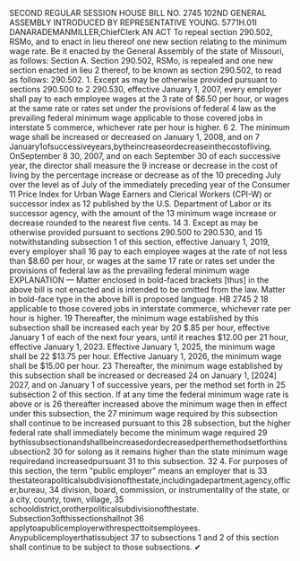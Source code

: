 SECOND REGULAR SESSION
HOUSE BILL NO. 2745
102ND GENERAL ASSEMBLY
INTRODUCED BY REPRESENTATIVE YOUNG.
5771H.01I DANARADEMANMILLER,ChiefClerk
AN ACT
To repeal section 290.502, RSMo, and to enact in lieu thereof one new section relating to the
minimum wage rate.
Be it enacted by the General Assembly of the state of Missouri, as follows:
Section A. Section 290.502, RSMo, is repealed and one new section enacted in lieu
2 thereof, to be known as section 290.502, to read as follows:
290.502. 1. Except as may be otherwise provided pursuant to sections 290.500 to
2 290.530, effective January 1, 2007, every employer shall pay to each employee wages at the
3 rate of $6.50 per hour, or wages at the same rate or rates set under the provisions of federal
4 law as the prevailing federal minimum wage applicable to those covered jobs in interstate
5 commerce, whichever rate per hour is higher.
6 2. The minimum wage shall be increased or decreased on January 1, 2008, and on
7 January1ofsuccessiveyears,bytheincreaseordecreaseinthecostofliving. OnSeptember
8 30, 2007, and on each September 30 of each successive year, the director shall measure the
9 increase or decrease in the cost of living by the percentage increase or decrease as of the
10 preceding July over the level as of July of the immediately preceding year of the Consumer
11 Price Index for Urban Wage Earners and Clerical Workers (CPI-W) or successor index as
12 published by the U.S. Department of Labor or its successor agency, with the amount of the
13 minimum wage increase or decrease rounded to the nearest five cents.
14 3. Except as may be otherwise provided pursuant to sections 290.500 to 290.530, and
15 notwithstanding subsection 1 of this section, effective January 1, 2019, every employer shall
16 pay to each employee wages at the rate of not less than $8.60 per hour, or wages at the same
17 rate or rates set under the provisions of federal law as the prevailing federal minimum wage
EXPLANATION — Matter enclosed in bold-faced brackets [thus] in the above bill is not enacted and is
intended to be omitted from the law. Matter in bold-face type in the above bill is proposed language.
HB 2745 2
18 applicable to those covered jobs in interstate commerce, whichever rate per hour is higher.
19 Thereafter, the minimum wage established by this subsection shall be increased each year by
20 $.85 per hour, effective January 1 of each of the next four years, until it reaches $12.00 per
21 hour, effective January 1, 2023. Effective January 1, 2025, the minimum wage shall be
22 $13.75 per hour. Effective January 1, 2026, the minimum wage shall be $15.00 per hour.
23 Thereafter, the minimum wage established by this subsection shall be increased or decreased
24 on January 1, [2024] 2027, and on January 1 of successive years, per the method set forth in
25 subsection 2 of this section. If at any time the federal minimum wage rate is above or is
26 thereafter increased above the minimum wage then in effect under this subsection, the
27 minimum wage required by this subsection shall continue to be increased pursuant to this
28 subsection, but the higher federal rate shall immediately become the minimum wage required
29 bythissubsectionandshallbeincreasedordecreasedperthemethodsetforthinsubsection2
30 for solong as it remains higher than the state minimum wage requiredand increasedpursuant
31 to this subsection.
32 4. For purposes of this section, the term "public employer" means an employer that is
33 thestateorapoliticalsubdivisionofthestate,includingadepartment,agency,officer,bureau,
34 division, board, commission, or instrumentality of the state, or a city, county, town, village,
35 schooldistrict,orotherpoliticalsubdivisionofthestate. Subsection3ofthissectionshallnot
36 applytoapublicemployerwithrespecttoitsemployees. Anypublicemployerthatissubject
37 to subsections 1 and 2 of this section shall continue to be subject to those subsections.
✔